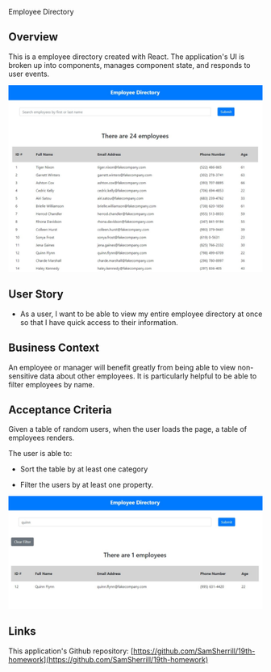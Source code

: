 Employee Directory

## Overview

This is a employee directory created with React. The application's UI is broken up into components, manages component state, and responds to user events.

![app preview](./screenshots/app-home-page.jpg)

## User Story

* As a user, I want to be able to view my entire employee directory at once so that I have quick access to their information.

## Business Context

An employee or manager will benefit greatly from being able to view non-sensitive data about other employees. It is particularly helpful to be able to filter employees by name.

## Acceptance Criteria

Given a table of random users, when the user loads the page, a table of employees renders. 

The user is able to:

  * Sort the table by at least one category

  * Filter the users by at least one property.

![search by name](./screenshots/search-by-name.jpg)


## Links
<!-- the application is not successfully deploying to heroku. Once I troubleshoot that, I will uncomment this line.
However, I hope that won't affect my grade, since heroku deployment isn't required. Even though it wasn't required, I wanted to at least try it. -->
<!-- The deployed application: [https://practice-employee-directory.herokuapp.com/](https://practice-employee-directory.herokuapp.com/) -->

This application's Github repository: [https://github.com/SamSherrill/19th-homework](https://github.com/SamSherrill/19th-homework)
